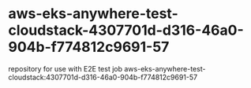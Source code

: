 # aws-eks-anywhere-test-cloudstack-4307701d-d316-46a0-904b-f774812c9691-57
repository for use with E2E test job aws-eks-anywhere-test-cloudstack:4307701d-d316-46a0-904b-f774812c9691-57
